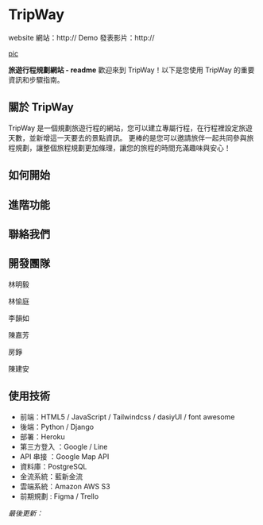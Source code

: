 # TripWay
website 網站：http://
Demo 發表影片：http://

[pic](http://)

**旅遊行程規劃網站 - readme**
歡迎來到 TripWay！以下是您使用 TripWay 的重要資訊和步驟指南。

## 關於 TripWay
TripWay 是一個規劃旅遊行程的網站，您可以建立專屬行程，在行程裡設定旅遊天數，並新增這一天要去的景點資訊。
更棒的是您可以邀請旅伴一起共同參與旅程規劃，讓整個旅程規劃更加條理，讓您的旅程的時間充滿趣味與安心！

## 如何開始

## 進階功能

## 聯絡我們

## 開發團隊
林明毅

林愉庭

李韻如

陳嘉芳

房錚

陳建安

## 使用技術
 - 前端：HTML5 / JavaScript / Tailwindcss / dasiyUI / font awesome
 - 後端：Python / Django
 - 部署：Heroku
 - 第三方登入 ：Google / Line
 - API 串接 ：Google Map API  
 - 資料庫：PostgreSQL 
 - 金流系統：藍新金流
 - 雲端系統：Amazon AWS S3
 - 前期規劃 : Figma / Trello

*最後更新：*